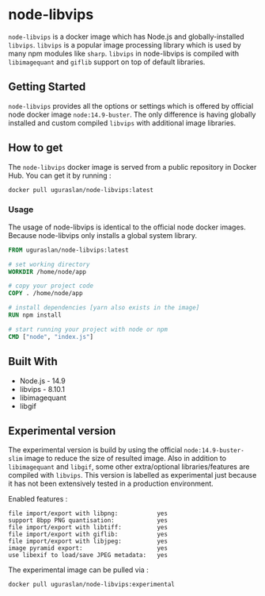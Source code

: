 # node-libvips

`node-libvips` is a docker image which has Node.js and globally-installed `libvips`. `libvips` is a popular image processing library which is used by many npm modules like `sharp`. `libvips` in node-libvips is compiled with `libimagequant` and `giflib` support on top of default libraries.

## Getting Started

`node-libvips` provides all the options or settings which is offered by official node docker image `node:14.9-buster`. The only difference is having globally installed and custom compiled `libvips` with additional image libraries.

## How to get

The `node-libvips` docker image is served from a public repository in Docker Hub. You can get it by running :

```shell
docker pull uguraslan/node-libvips:latest
```

### Usage

The usage of node-libvips is identical to the official node docker images. Because node-libvips only installs a global system library.

```Dockerfile
FROM uguraslan/node-libvips:latest

# set working directory
WORKDIR /home/node/app

# copy your project code
COPY . /home/node/app

# install dependencies [yarn also exists in the image]
RUN npm install

# start running your project with node or npm
CMD ["node", "index.js"]
```

## Built With

* Node.js - 14.9
* libvips - 8.10.1
* libimagequant
* libgif

## Experimental version

The experimental version is build by using the official `node:14.9-buster-slim` image to reduce the size of resulted image. Also in addition to `libimagequant` and `libgif`, some other extra/optional libraries/features are compiled with `libvips`. This version is labelled as experimental just because it has not been extensively tested in a production environment. 

Enabled features : 

```
file import/export with libpng: 	      yes
support 8bpp PNG quantisation:		      yes
file import/export with libtiff:	      yes
file import/export with giflib:		      yes
file import/export with libjpeg:	      yes
image pyramid export:                     yes
use libexif to load/save JPEG metadata:   yes
```

The experimental image can be pulled via : 

```shell
docker pull uguraslan/node-libvips:experimental
```